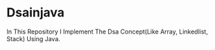 # Dsainjava
In This Repository I Implement The Dsa Concept(Like Array, Linkedlist, Stack) Using Java.
